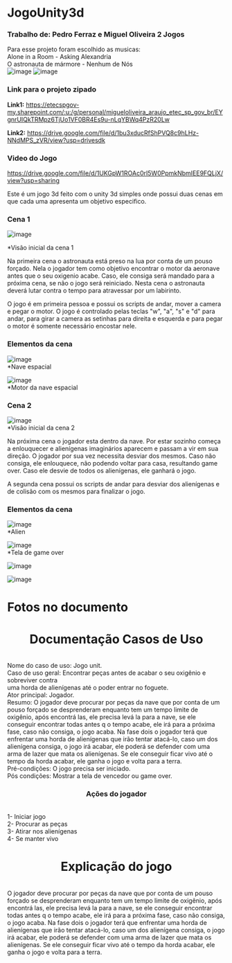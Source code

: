 # JogoUnity3d
### Trabalho de: Pedro Ferraz e Miguel Oliveira 2 Jogos<br>
Para esse projeto foram escolhido as musicas:<br>
Alone in a Room - Asking Alexandria<br>
O astronauta de mármore - Nenhum de Nós<br>
![image](https://github.com/PedroFRomao/JogoEspaco/assets/120103357/2ba18085-783a-4477-adb4-2ae89781eec5)
![image](https://github.com/PedroFRomao/JogoEspaco/assets/120103357/cad809d2-0cd1-476b-8471-54d6e10b9a87) <br>

### **Link para o projeto zipado**

**Link1:** https://etecspgov-my.sharepoint.com/:u:/g/personal/migueloliveira_araujo_etec_sp_gov_br/EYgnrUIQkTRMpz6TjUo1VF0BR4Es9u-nLqYBWq4PzR20Lw <br>

**Link2:** https://drive.google.com/file/d/1bu3xducRfShPVQ8c9hLHz-NNdMPS_zVR/view?usp=drivesdk <br>

### **Video do Jogo**<br>
https://drive.google.com/file/d/1UKGpW1ROAc0rI5W0PpmkNbmIEE9FQLjX/view?usp=sharing

Este é um jogo 3d feito com o unity 3d simples onde possui duas cenas em que cada uma apresenta um objetivo especifico.<br>

### **Cena 1** <br>
![image](https://github.com/PedroFRomao/JogoEspaco/assets/120103357/369e94eb-2a56-431b-aa36-14be44cbe77c)<br>

*Visão inicial da cena 1<br>

Na primeira cena o astronauta está preso na lua por conta de um pouso forçado. Nela o jogador tem como objetivo encontrar o motor da aeronave antes que o seu oxigenio acabe. Caso, ele consiga será mandado para a próxima cena, se não o jogo será reiniciado. Nesta cena o astronauta deverá lutar contra o tempo para atravessar por um labirinto.<br>

O jogo é em primeira pessoa e possui os scripts de andar, mover a camera e pegar o motor. O jogo é controlado pelas teclas "w", "a", "s" e "d" para andar, para girar a camera as setinhas para direita e esquerda e para pegar o motor é somente necessário encostar nele.<br>

### **Elementos da cena** <br>
![image](https://github.com/PedroFRomao/JogoEspaco/assets/120103357/197382df-bcf6-49dc-812c-b93a1845cdb1)<br>
*Nave espacial <br>

![image](https://github.com/PedroFRomao/JogoEspaco/assets/120103357/6594495d-84cf-4555-85ec-9a5df8511595)<br>
*Motor da nave espacial <br>

### **Cena 2** <br>
![image](https://github.com/PedroFRomao/JogoEspaco/assets/120103357/94dcbf38-612d-480f-8c80-47b0e8bd8fa0)<br>
*Visão inicial da cena 2<br>

Na próxima cena o jogador esta dentro da nave. Por estar sozinho começa a enlouquecer e alienígenas imaginários aparecem e passam a vir em sua direção. O jogador por sua vez necessita desviar dos mesmos. Caso não consiga, ele enlouquece, não podendo voltar para casa, resultando game over. Caso ele desvie de todos os alienígenas, ele ganhará o jogo.<br>

A segunda cena possui os scripts de andar para desviar dos alienígenas e de colisão com os mesmos para finalizar o jogo.<br>

### **Elementos da cena** <br>
![image](https://github.com/PedroFRomao/JogoEspaco/assets/120103357/ce1f5d2d-996a-44d6-84b8-4c39658d2db2)<br>
*Alien <br>

![image](https://github.com/PedroFRomao/JogoEspaco/assets/120103357/b8458db0-400b-41c7-a5f8-aaf8162bbfc2) <br>
*Tela de game over <br>


![image](https://github.com/PedroFRomao/JogoUnity3d/assets/120103357/3b57d2e0-588a-47f5-b102-97fe7480a5f0)

![image](https://github.com/PedroFRomao/JogoUnity3d/assets/120103357/587d0c3b-3cbe-43ab-aa17-6036712c495b)


<h1>Fotos no documento</h1>

<h1><center>Documentação Casos de Uso</center></h1><br>
Nome do caso de uso: Jogo unit.<br>
Caso de uso geral: Encontrar peças antes de acabar o seu oxigênio e sobreviver contra<br>
uma horda de alienígenas até o poder entrar no foguete.<br>
Ator principal: Jogador.<br>
Resumo: O jogador deve procurar por peças da nave que por conta de um pouso forçado se desprenderam enquanto tem um tempo limite de oxigênio, após encontrá las, ele precisa levá la para a nave, se ele conseguir encontrar todas antes q o tempo acabe, ele irá para a
próxima fase, caso não consiga, o jogo acaba. Na fase dois o jogador terá que enfrentar uma horda de alienígenas que irão tentar atacá-lo, caso um dos alienígena consiga, o jogo irá acabar, ele poderá se defender com uma arma de lazer que mata os alienígenas. Se ele conseguir ficar vivo até o tempo da horda acabar, ele ganha o jogo e volta para a terra.<br>
Pré-condições: O jogo precisa ser iniciado.<br>
Pós condições: Mostrar a tela de vencedor ou game over.<br>

<h3><center>Ações do jogador</center></h3><br>
1- Iniciar jogo<br>
2- Procurar as peças<br>
3- Atirar nos alienígenas<br>
4- Se manter vivo<br>


<h1><center>Explicação do jogo</center></h1><br>
O jogador deve procurar por peças da nave que por conta de um pouso forçado se desprenderam enquanto tem um tempo limite de oxigênio, após encontrá las, ele precisa levá la para a nave, se ele conseguir encontrar todas antes q o tempo acabe, ele irá para a
próxima fase, caso não consiga, o jogo acaba. Na fase dois o jogador terá que enfrentar uma horda de alienígenas que irão tentar atacá-lo, caso um dos alienígena consiga, o jogo irá acabar, ele poderá se defender com uma arma de lazer que mata os alienígenas. Se ele conseguir ficar vivo até o tempo da horda acabar, ele ganha o jogo e volta para a terra.

